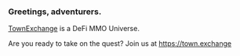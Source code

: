 ### Greetings, adventurers.

[TownExchange](https://town.exchange) is a DeFi MMO Universe.


Are you ready to take on the quest?
Join us at https://town.exchange


<!--
**townExchange/townExchange** is a ✨ _special_ ✨ repository because its `README.md` (this file) appears on your GitHub profile.

Here are some ideas to get you started:

- 🔭 I’m currently working on ...
- 🌱 I’m currently learning ...
- 👯 I’m looking to collaborate on ...
- 🤔 I’m looking for help with ...
- 💬 Ask me about ...
- 📫 How to reach me: ...
- 😄 Pronouns: ...
- ⚡ Fun fact: ...
-->
